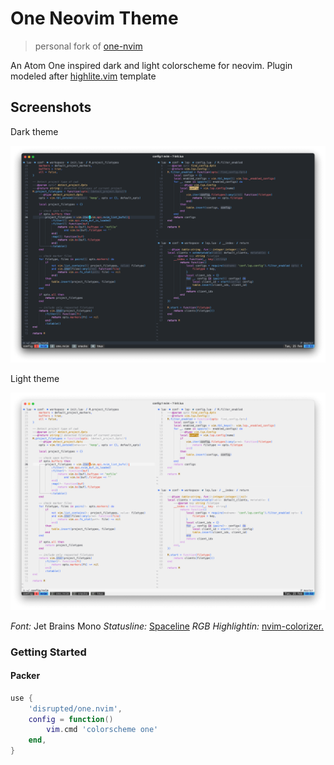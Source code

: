 # One Neovim Theme

> personal fork of [one-nvim](https://github.com/Th3Whit3Wolf/one-nvim)

An Atom One inspired dark and light colorscheme for neovim. Plugin modeled after [highlite.vim](https://github.com/Iron-E/nvim-highlite/blob/master/colors/highlite.vim) template

## Screenshots

Dark theme

![dark theme](assets/dark.png)

Light theme

![light theme](assets/light.png)

_Font:_ Jet Brains Mono
_Statusline:_ [Spaceline](https://github.com/glepnir/spaceline.vim)
_RGB Highlightin:_ [nvim-colorizer.](https://github.com/norcalli/nvim-colorizer.lua)

### Getting Started

#### Packer

```lua
use {
    'disrupted/one.nvim',
    config = function()
        vim.cmd 'colorscheme one'
    end,
}
```
